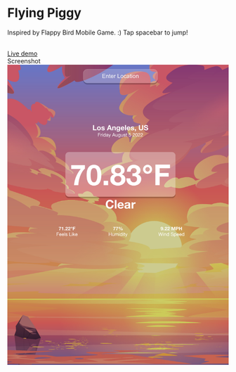 # Flying Piggy
Inspired by Flappy Bird Mobile Game. :) Tap spacebar to jump!<br><br>

<a href="https://www.imdavidpham.com/weatherapp/">Live demo</a><br>
Screenshot<br>
<img src="https://github.com/davidphamm/weatherapp/blob/main/weatherapp.png?raw=true" width=600>

